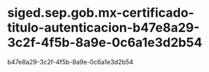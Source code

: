# siged.sep.gob.mx-certificado-titulo-autenticacion-b47e8a29-3c2f-4f5b-8a9e-0c6a1e3d2b54
b47e8a29-3c2f-4f5b-8a9e-0c6a1e3d2b54

